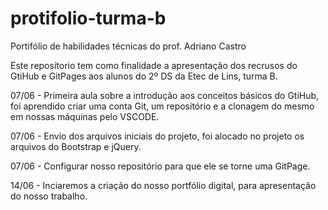 # protifolio-turma-b
Portifólio de habilidades técnicas do prof. Adriano Castro

Este reposítorio tem como finalidade a apresentação dos recrusos do GtiHub e GitPages aos alunos do 2º DS da Etec de Lins, turma B.

07/06 - Primeira aula sobre a introdução aos conceitos básicos do GtiHub, foi aprendido criar uma conta Git, um repositório e a clonagem do mesmo em nossas máquinas pelo VSCODE.

07/06 - Envio dos arquivos iniciais do projeto, foi alocado no projeto os arquivos do Bootstrap e jQuery.

07/06 - Configurar nosso repositório para que ele se torne uma GitPage.

14/06 - Inciaremos a criação do nosso portfólio digital, para apresentação do nosso trabalho.